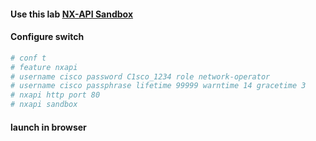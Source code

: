 #### Use this lab [NX-API Sandbox](https://devnetsandbox.cisco.com/RM/Diagram/Index/dae38dd8-e8ee-4d7c-a21c-6036bed7a804?diagramType=Topology)

#### Configure switch
```yml
# conf t
# feature nxapi
# username cisco password C1sco_1234 role network-operator
# username cisco passphrase lifetime 99999 warntime 14 gracetime 3
# nxapi http port 80
# nxapi sandbox
```

#### launch in browser